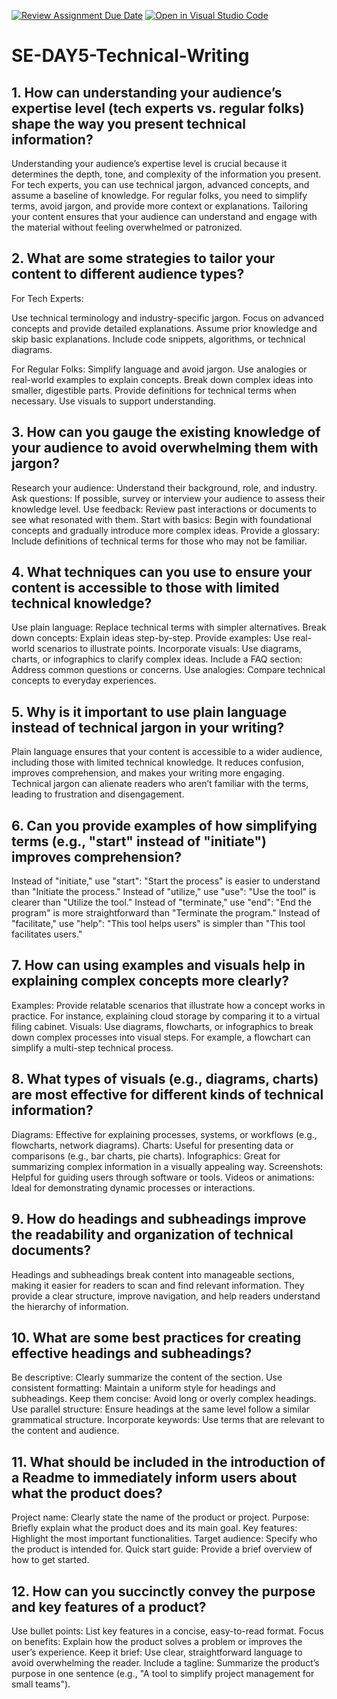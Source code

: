 [![Review Assignment Due Date](https://classroom.github.com/assets/deadline-readme-button-22041afd0340ce965d47ae6ef1cefeee28c7c493a6346c4f15d667ab976d596c.svg)](https://classroom.github.com/a/zsAR-pyY)
[![Open in Visual Studio Code](https://classroom.github.com/assets/open-in-vscode-2e0aaae1b6195c2367325f4f02e2d04e9abb55f0b24a779b69b11b9e10269abc.svg)](https://classroom.github.com/online_ide?assignment_repo_id=18494147&assignment_repo_type=AssignmentRepo)
# SE-DAY5-Technical-Writing
## 1. How can understanding your audience’s expertise level (tech experts vs. regular folks) shape the way you present technical information?
Understanding your audience’s expertise level is crucial because it determines the depth, tone, and complexity of the information you present. For tech experts, you can use technical jargon, advanced concepts, and assume a baseline of knowledge. For regular folks, you need to simplify terms, avoid jargon, and provide more context or explanations. Tailoring your content ensures that your audience can understand and engage with the material without feeling overwhelmed or patronized.

## 2. What are some strategies to tailor your content to different audience types?
For Tech Experts:

Use technical terminology and industry-specific jargon.
Focus on advanced concepts and provide detailed explanations.
Assume prior knowledge and skip basic explanations.
Include code snippets, algorithms, or technical diagrams.

For Regular Folks:
Simplify language and avoid jargon.
Use analogies or real-world examples to explain concepts.
Break down complex ideas into smaller, digestible parts.
Provide definitions for technical terms when necessary.
Use visuals to support understanding.

## 3. How can you gauge the existing knowledge of your audience to avoid overwhelming them with jargon?
Research your audience: Understand their background, role, and industry.
Ask questions: If possible, survey or interview your audience to assess their knowledge level.
Use feedback: Review past interactions or documents to see what resonated with them.
Start with basics: Begin with foundational concepts and gradually introduce more complex ideas.
Provide a glossary: Include definitions of technical terms for those who may not be familiar.

## 4. What techniques can you use to ensure your content is accessible to those with limited technical knowledge?
Use plain language: Replace technical terms with simpler alternatives.
Break down concepts: Explain ideas step-by-step.
Provide examples: Use real-world scenarios to illustrate points.
Incorporate visuals: Use diagrams, charts, or infographics to clarify complex ideas.
Include a FAQ section: Address common questions or concerns.
Use analogies: Compare technical concepts to everyday experiences.

## 5. Why is it important to use plain language instead of technical jargon in your writing?
Plain language ensures that your content is accessible to a wider audience, including those with limited technical knowledge. It reduces confusion, improves comprehension, and makes your writing more engaging. Technical jargon can alienate readers who aren’t familiar with the terms, leading to frustration and disengagement.

## 6. Can you provide examples of how simplifying terms (e.g., "start" instead of "initiate") improves comprehension?
Instead of "initiate," use "start": "Start the process" is easier to understand than "Initiate the process."
Instead of "utilize," use "use": "Use the tool" is clearer than "Utilize the tool."
Instead of "terminate," use "end": "End the program" is more straightforward than "Terminate the program."
Instead of "facilitate," use "help": "This tool helps users" is simpler than "This tool facilitates users."

## 7. How can using examples and visuals help in explaining complex concepts more clearly?
Examples: Provide relatable scenarios that illustrate how a concept works in practice. For instance, explaining cloud storage by comparing it to a virtual filing cabinet.
Visuals: Use diagrams, flowcharts, or infographics to break down complex processes into visual steps. For example, a flowchart can simplify a multi-step technical process.

## 8. What types of visuals (e.g., diagrams, charts) are most effective for different kinds of technical information?
Diagrams: Effective for explaining processes, systems, or workflows (e.g., flowcharts, network diagrams).
Charts: Useful for presenting data or comparisons (e.g., bar charts, pie charts).
Infographics: Great for summarizing complex information in a visually appealing way.
Screenshots: Helpful for guiding users through software or tools.
Videos or animations: Ideal for demonstrating dynamic processes or interactions.

## 9. How do headings and subheadings improve the readability and organization of technical documents?
Headings and subheadings break content into manageable sections, making it easier for readers to scan and find relevant information. They provide a clear structure, improve navigation, and help readers understand the hierarchy of information.

## 10. What are some best practices for creating effective headings and subheadings?
Be descriptive: Clearly summarize the content of the section.
Use consistent formatting: Maintain a uniform style for headings and subheadings.
Keep them concise: Avoid long or overly complex headings.
Use parallel structure: Ensure headings at the same level follow a similar grammatical structure.
Incorporate keywords: Use terms that are relevant to the content and audience.

## 11. What should be included in the introduction of a Readme to immediately inform users about what the product does?
Project name: Clearly state the name of the product or project.
Purpose: Briefly explain what the product does and its main goal.
Key features: Highlight the most important functionalities.
Target audience: Specify who the product is intended for.
Quick start guide: Provide a brief overview of how to get started.

## 12. How can you succinctly convey the purpose and key features of a product?
Use bullet points: List key features in a concise, easy-to-read format.
Focus on benefits: Explain how the product solves a problem or improves the user’s experience.
Keep it brief: Use clear, straightforward language to avoid overwhelming the reader.
Include a tagline: Summarize the product’s purpose in one sentence (e.g., "A tool to simplify project management for small teams").
